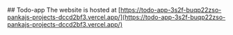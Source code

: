 ##   T o d o - a p p 
The website is hosted at [https://todo-app-3s2f-buqp22zso-pankajs-projects-dccd2bf3.vercel.app/](https://todo-app-3s2f-buqp22zso-pankajs-projects-dccd2bf3.vercel.app/)
 
 
